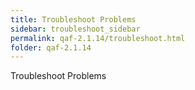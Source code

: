 ```yaml
---
title: Troubleshoot Problems
sidebar: troubleshoot_sidebar
permalink: qaf-2.1.14/troubleshoot.html
folder: qaf-2.1.14
---
```

Troubleshoot Problems <TODO>
